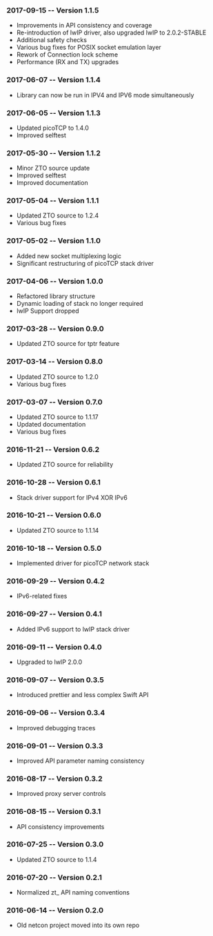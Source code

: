 ### 2017-09-15 -- Version 1.1.5

 - Improvements in API consistency and coverage
 - Re-introduction of lwIP driver, also upgraded lwIP to 2.0.2-STABLE
 - Additional safety checks
 - Various bug fixes for POSIX socket emulation layer
 - Rework of Connection lock scheme
 - Performance (RX and TX) upgrades

### 2017-06-07 -- Version  1.1.4    

 - Library can now be run in IPV4 and IPV6 mode simultaneously


### 2017-06-05 -- Version  1.1.3  

 - Updated picoTCP to 1.4.0
 - Improved selftest


### 2017-05-30 -- Version  1.1.2  

 - Minor ZTO source update
 - Improved selftest
 - Improved documentation


### 2017-05-04 -- Version  1.1.1   

 - Updated ZTO source to 1.2.4
 - Various bug fixes


### 2017-05-02 -- Version  1.1.0  

 - Added new socket multiplexing logic
 - Significant restructuring of picoTCP stack driver


### 2017-04-06 -- Version  1.0.0  

 - Refactored library structure
 - Dynamic loading of stack no longer required
 - lwIP Support dropped


### 2017-03-28 -- Version  0.9.0    

 - Updated ZTO source for tptr feature


### 2017-03-14 -- Version  0.8.0  

 - Updated ZTO source to 1.2.0
 - Various bug fixes


### 2017-03-07 -- Version  0.7.0

 - Updated ZTO source to 1.1.17
 - Updated documentation
 - Various bug fixes


### 2016-11-21 -- Version  0.6.2           

 - Updated ZTO source for reliability


### 2016-10-28 -- Version  0.6.1   

 - Stack driver support for IPv4 XOR IPv6


### 2016-10-21 -- Version  0.6.0     

 - Updated ZTO source to 1.1.14


### 2016-10-18 -- Version  0.5.0 

 - Implemented driver for picoTCP network stack


### 2016-09-29 -- Version  0.4.2    

 - IPv6-related fixes


### 2016-09-27 -- Version  0.4.1          

 - Added IPv6 support to lwIP stack driver


### 2016-09-11 -- Version  0.4.0           
 
 - Upgraded to lwIP 2.0.0


### 2016-09-07 -- Version  0.3.5           

 - Introduced prettier and less complex Swift API


### 2016-09-06 -- Version  0.3.4   

 - Improved debugging traces


### 2016-09-01 -- Version  0.3.3 

 - Improved API parameter naming consistency


### 2016-08-17 -- Version  0.3.2   

 - Improved proxy server controls


### 2016-08-15 -- Version  0.3.1  

 - API consistency improvements


### 2016-07-25 -- Version  0.3.0  

 - Updated ZTO source to 1.1.4


### 2016-07-20 -- Version  0.2.1  

 - Normalized zt_ API naming conventions


### 2016-06-14 -- Version  0.2.0    

 - Old netcon project moved into its own repo
